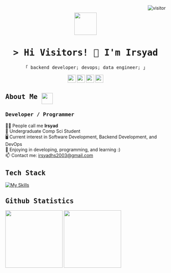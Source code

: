 <!-- **irsyadhsn/irsyadhsn** is a ✨ _special_ ✨ repository because its `README.md` (this file) appears on your GitHub profile. -->
<a href="https://komarev.com/ghpvc/?username=irsyadhsn">
  <img align="right" src="https://komarev.com/ghpvc/?username=irsyadhsn&label=Visitors&color=4A628A&style=flat-square" alt="visitor" />
</a>

<h3 align="center">
      <img src="https://camo.githubusercontent.com/748433fbf833d18f543ad4bb6d8c8c4f7f340c7fe8b9706df131a525049f0c8c/68747470733a2f2f63756c746f667468657061727479706172726f742e636f6d2f706172726f74732f68642f6c6170746f705f706172726f742e676966" width="70" height="70" />
</h3>

<div id="toc" align="center">
  <ul style="list-style: none">
    <summary>
      <h1> 
        <samp>&gt; Hi Visitors! 🖖 I'm Irsyad
       </samp>
      </h1>
    </summary>
  </ul>
</div>

<p align="center"> 
  <samp>
    「 backend developer; devops; data engineer; 」
  </samp>
</p>

<div align="center">
  <a href="https://www.linkedin.com/in/mirsyadhsn/" /><img src="https://skillicons.dev/icons?i=linkedin" width="25" height="25" /></a>
  <a href="mailto:irsyadhs2003@gmail.com" /><img src="https://skillicons.dev/icons?i=gmail" width="25" height="25" /></a>
  <a href="https://github.com/irsyadhsn" /><img src="https://skillicons.dev/icons?i=github" width="25" height="25" /></a>
  <a href="https://www.instagram.com/itsirsyad_/" /><img src="https://skillicons.dev/icons?i=instagram" width="25" height="25" /></a>
</div> 

<!--Header Name-->
## <samp align="top"> About Me </samp> <img align="top" src="https://user-images.githubusercontent.com/74038190/226127923-0e8b7792-7b3c-462b-951b-63c96ba1a5af.gif" width="35" height="35"/> 
###  <samp> Developer / Programmer </samp>  
<!--Start Intro-->        
🙋‍♂️  People call me **Irsyad**<br>
🔭  Undergraduate Comp Sci Student <br>
🖥️ Current interest in Software Development, Backend Development, and DevOps <br>
🌱 Enjoying in developing, programming, and learning :) <br>
📫  Contact me: irsyadhs2003@gmail.com <br>
<!--End Intro-->

## <samp> Tech Stack </samp>
[![My Skills](https://skillicons.dev/icons?i=typescript,golang,python,postgresql,mysql,react,nextjs,nodejs,express,docker,nginx,postman,bash,git,neovim,vscode,ubuntu,linux&perline=9)](https://skillicons.dev)

## <samp> Github Statistics </samp>
<p align="left">
  <img height="180em" src="https://github-readme-stats.vercel.app/api?username=irsyadhsn&show_icons=true&theme=gotham&hide_border=true&rank_icon=github&count_private=true&include_all_commits=true"/>
  <img height="180em" src="https://github-readme-stats.vercel.app/api/top-langs/?username=irsyadhsn&layout=compact&theme=gotham&hide_border=true&bold_text=true"/>
</p>
